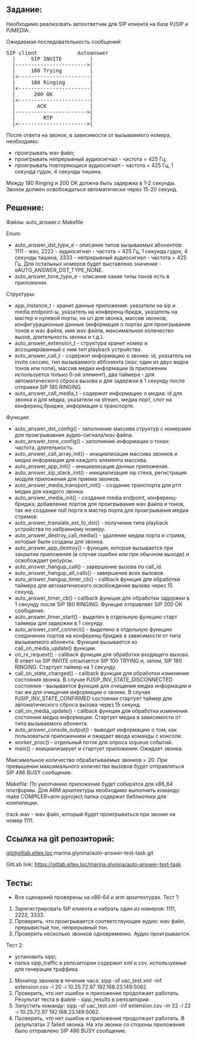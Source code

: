 Задание:
--------

Необходимо реализовать автоответчик для SIP клиента на базе PJSIP и PJMEDIA.

Ожидаемая последовательность сообщений:

<pre>
SIP client             Autoanswer
  |     SIP INVITE         |
  |----------------------->|
  |     100 Trying         |
  |<-----------------------|
  |     180 Ringing        |
  |<-----------------------|
  |      200 OK            |
  |<-----------------------|
  |       ACK              |
  |----------------------->|
  |         RTP            |
  |<---------------------->|
</pre>

После ответа на звонок, в зависимости от вызываемого номера, необходимо:
- проигрывать wav файл;
- проигрывать непрерывный аудиосигнал - частота = 425 Гц;
- проигрывать повторяющися аудиосигнал - частота = 425 Гц, 1 секунда гудок, 4 секунды тишина.

Между 180 Ringing и 200 OK должна быть задержка в 1-2 секунды.
Звонок должен освобождаться автоматически через 15-20 секунд.

Решение:
--------

Файлы:
auto_answer.c
Makefile

Enum:
- auto_answer_dst_type_e - описание типов вызываемых абонентов: 1111 - wav, 
  2222 - аудиосигнал - частота = 425 Гц, 1 секунда гудок, 4 секунды тишина,
  3333 - непрерывный аудиосигнал - частота = 425 Гц. Для остальных номеров будет
  выставлено значение - eAUTO_ANSWER_DST_TYPE_NONE.
- auto_answer_tone_type_e - описание какие типы тонов есть в приложении.

Структуры:
- app_instance_t - хранит данные приложения:
  указатели на sip и media endpoint-ы, указатель на конференц-бридж, указатель на мастер и нулевой порты,
  на uri для звонка, массив звонков, конфигурационные данные (информация о портах для проигрывания тонов 
  и wav файла, имя wav файла, максимальное количество вызов, длительность звонка и т.д.).
- auto_answer_extension_t - структура хранит номер и ассоциированный с ним тип playback устройства.
- auto_answer_call_t - содержит информацию о звонке: id, указатель на invite сессию, тип вызываемого аббонента
  (wav, один из двух видов тонов или none), массив медиа информации (в приложении используется только 0-ой элемент),
  два таймера - для автоматического сброса вызова и для задержки в 1 секунду после отправки SIP 180 RINGING.
- auto_answer_call_media_t - содержит информацию о медиа: id для звонка и для медиа, указатели на stream, медиа порт, 
  слот на конференц бридже, информация о транспорте. 
 

Функции:
- auto_answer_dst_config() - заполнение массива структур с номерами для проигрывавния аудио-сигнала/wav файла.
- auto_answer_tone_config() - заполнение информации о тонах: частота, длительность.
- auto_answer_call_array_init() - инициализация массива звонков и медиа информации для каждого элемента массива.
- auto_answer_app_init() - инициализация данных приложения.
- auto_answer_sip_stack_init() - инициализация sip стека, регистрация модуля приложения для приема звонков.
- auto_answer_media_transport_init() - создание транспорта для ртп медиа для каждого звонка.
- auto_answer_media_init() - создание media endpoint, конференц-бриджа, добавление портов для проигрывания
  wav файла и тонов, так же создание null порта и мастер порта для проигрывания медиа стримов.
- auto_answer_translate_ext_to_dst() - получение типа playback устройства по набранному номеру.
- auto_answer_destroy_call_media() - удаление медиа порта и стрима, которые были созданы для звонка.
- auto_answer_app_destroy() - функция, которая вызывается при закрытии приложения 
  (в случае ошибки или при обычном выходе) и освобождает ресурсы.
- auto_answer_hangup_call() - завершение вызова по call_id.
- auto_answer_hangup_all_calls() - завершение всех вызовов.
- auto_answer_hangup_timer_cb() - callback функция для обработки таймера для автоматического освобождения
  вызова через 15 секунд.
- auto_answer_timer_cb() - callback функция для обработки задержки в 1 секунду после SIP 180 RINGING. 
  Функция отправляет SIP 200 OK сообщение.
- auto_answer_timer_start() - выделен в отдельную функцию старт таймера для задержки в 1 секунду.
- auto_answer_conf_connect() - выделено в отдельную функцию соединение портов на конференц-бридже в зависимости
  от типа вызываемого абонента. Функция вызывается из call_on_media_update() функции.
- on_rx_request() - callback функция для обработки входящего вызова. В ответ на SIP INVITE отсылается 
  SIP 100 TRYING и, затем, SIP 180 RINGING. Стартует таймер на 1 секунду.
- call_on_state_changed() - callback функция для обработки изменения состояния звонка. 
  В случае PJSIP_INV_STATE_DISCONNECTED состояния - вызывается функция для очищения медиа информации и так же
  для очищения информации о звонке. В случае PJSIP_INV_STATE_CONFIRMED состояния стартует таймер для автоматического
  сброса вызова через 15 секунд.
- call_on_media_update() - callback функция для обработки изменения состояния медиа информации. 
  Стартует медиа в зависимости от типа вызываемого абонента.
- auto_answer_console_output() - выводит информацию о том, как пользоваться приложением и ожидает ввода команды 
  с консоли.
- worker_proc() - отдельный поток для опроса ioqueue событий.
- main() - инициализирует и стартует приложение. Ожидает звонка.

Максимальное количество обрабатываемых звонков = 20. При превышении максимального количества вызовов
будет отправляться SIP 486 BUSY сообщение.

Makefile:
По умолчанию приложение будет собиратся для x86_64 платформы.
Для ARM архитектуры необходимо выполнить команду:
make COMPILER=arm
pjproject папка содержит библиотеки для компиляции.

track.wav - wav файл, который будет проигрываться при звонке на номер 1111.

Ссылка на git репозиторий:
--------------------------
git@gitlab.eltex.loc:marina.glynina/auto-answer-test-task.git

GitLab link: https://gitlab.eltex.loc/marina.glynina/auto-answer-test-task

Тесты:
-------
- Все сценариий проверены на x86-64 и arm архитектурах.
Тест 1:
1. Зарегистрировать SIP клиента и набрать один из номеров: 1111, 2222, 3333.
2. Проверить, что проигрывается соответствующее аудио: wav файл, прерывистый тон, непрерывный тон.
3. Проверить несколько звонков одновременно. Аудио проигрывается.

Тест 2:
- установить sipp;
- папка sipp_traffic в репозитории содержит xml и csv, используемые для генерации траффика.
1. Монитор звонков в течение часа:
   sipp -sf uac_test.xml -inf extension.csv -l 20 -i 10.25.72.97 192.168.23.149:5062.
2. Проверить, что нет ошибок и приложение продолжает работать.
   Результат теста в файле - sipp_results в репозитории.
3. Запустить команду:
   sipp -sf uac_test.xml -inf extension.csv -m 22 -l 22 -i 10.25.72.97 192.168.23.149:5062.
4. Проверить, что нет ошибок и приложение продолжает работать. В результатах 2 failed звонка.
   На эти звонки со стороны приложения было отправлено SIP 486 BUSY сообщение.
